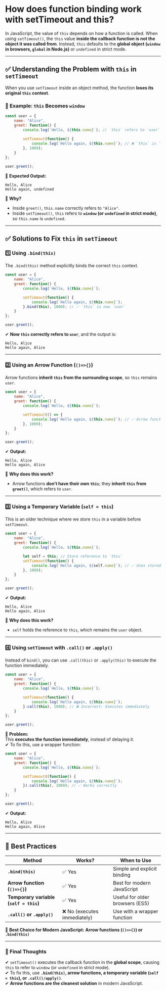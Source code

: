 # How does function binding work with setTimeout and this?

In JavaScript, the value of `this` depends on how a function is called. When using `setTimeout()`, the `this` value **inside the callback function is not the object it was called from**. Instead, `this` defaults to the **global object (`window` in browsers, `global` in Node.js)** or `undefined` in strict mode.

---

## **✅ Understanding the Problem with `this` in `setTimeout`**
When you use `setTimeout` inside an object method, the function **loses its original `this` context**.

### **🔸 Example: `this` Becomes `window`**
```javascript
const user = {
    name: "Alice",
    greet: function() {
        console.log(`Hello, ${this.name}`); // `this` refers to `user`
        
        setTimeout(function() {
            console.log(`Hello again, ${this.name}`); // ❌ `this` is `window`
        }, 1000);
    }
};

user.greet();
```
📌 **Expected Output:**  
```
Hello, Alice
Hello again, undefined
```
📌 **Why?**  
- Inside `greet()`, `this.name` correctly refers to `"Alice"`.  
- Inside `setTimeout()`, `this` refers to **`window` (or `undefined` in strict mode)**, so `this.name` is `undefined`.

---

## **✅ Solutions to Fix `this` in `setTimeout`**
### **1️⃣ Using `.bind(this)`**
The `.bind(this)` method explicitly binds the correct `this` context.

```javascript
const user = {
    name: "Alice",
    greet: function() {
        console.log(`Hello, ${this.name}`);

        setTimeout(function() {
            console.log(`Hello again, ${this.name}`);
        }.bind(this), 1000); // ✅ `this` is now `user`
    }
};

user.greet();
```
✔ **Now `this` correctly refers to `user`**, and the output is:
```
Hello, Alice
Hello again, Alice
```

---

### **2️⃣ Using an Arrow Function (`()=>{}`)**
Arrow functions **inherit `this` from the surrounding scope**, so `this` remains `user`.

```javascript
const user = {
    name: "Alice",
    greet: function() {
        console.log(`Hello, ${this.name}`);

        setTimeout(() => {
            console.log(`Hello again, ${this.name}`); // ✅ Arrow function keeps `this`
        }, 1000);
    }
};

user.greet();
```
✔ **Output:**
```
Hello, Alice
Hello again, Alice
```
📌 **Why does this work?**  
- Arrow functions **don’t have their own `this`**; they **inherit `this` from `greet()`**, which refers to `user`.

---

### **3️⃣ Using a Temporary Variable (`self = this`)**
This is an older technique where we store `this` in a variable before `setTimeout`.

```javascript
const user = {
    name: "Alice",
    greet: function() {
        console.log(`Hello, ${this.name}`);

        let self = this; // Store reference to `this`
        setTimeout(function() {
            console.log(`Hello again, ${self.name}`); // ✅ Uses stored reference
        }, 1000);
    }
};

user.greet();
```
✔ **Output:**
```
Hello, Alice
Hello again, Alice
```
📌 **Why does this work?**  
- `self` holds the reference to `this`, which remains the `user` object.

---

### **4️⃣ Using `setTimeout` with `.call()` or `.apply()`**
Instead of `bind()`, you can use `.call(this)` or `.apply(this)` to execute the function immediately.

```javascript
const user = {
    name: "Alice",
    greet: function() {
        console.log(`Hello, ${this.name}`);

        setTimeout(function() {
            console.log(`Hello again, ${this.name}`);
        }.call(this), 1000); // ❌ Incorrect: Executes immediately
    }
};

user.greet();
```
🚨 **Problem:**  
This **executes the function immediately**, instead of delaying it.  
✔ To fix this, use a wrapper function:

```javascript
const user = {
    name: "Alice",
    greet: function() {
        console.log(`Hello, ${this.name}`);

        setTimeout((function() {
            console.log(`Hello again, ${this.name}`);
        }).call(this), 1000); // ✅ Works correctly
    }
};

user.greet();
```
✔ **Output:**
```
Hello, Alice
Hello again, Alice
```

---

## **🚀 Best Practices**
| Method | Works? | When to Use |
|--------|--------|------------|
| **`.bind(this)`** | ✅ Yes | Simple and explicit binding |
| **Arrow function (`()=>{}`)** | ✅ Yes | Best for modern JavaScript |
| **Temporary variable (`self = this`)** | ✅ Yes | Useful for older browsers (ES5) |
| **`.call()` or `.apply()`** | ❌ No (executes immediately) | Use with a wrapper function |

📌 **Best Choice for Modern JavaScript:** **Arrow functions (`()=>{}`) or `.bind(this)`**

---

### **🚀 Final Thoughts**
✔ `setTimeout()` executes the callback function in the **global scope**, causing `this` to refer to `window` (or `undefined` in strict mode).  
✔ To fix this, use **`.bind(this)`, arrow functions, a temporary variable (`self = this`), or `.call()/apply()`**.  
✔ **Arrow functions are the cleanest solution** in modern JavaScript.  
